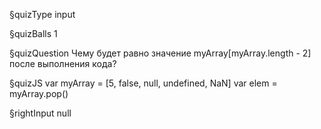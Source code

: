 §quizType
input

§quizBalls
1

§quizQuestion
Чему будет равно значение myArray[myArray.length - 2] после выполнения кода?


§quizJS
var myArray = [5, false, null, undefined, NaN]
var elem = myArray.pop()


§rightInput
null
